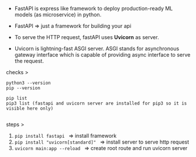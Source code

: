 
* FastAPI is express like framework to deploy production-ready ML models (as microservice) in python. 

* FastAPI => just a framework for building your api 
* To serve the HTTP request, fastAPI uses **Uvicorn** as server. 
* Uvicorn is lightning-fast ASGI server. ASGI stands for asynchronous gateway interface which is capable of providing async interface to serve the request.


checks > 

```
python3 --version 
pip --version 

pip list 
pip3 list (fastapi and uvicorn server are installed for pip3 so it is visible here only)


```


steps > 

1. ```pip install fastapi ```  => install framework 
2. ```pip install "uvicorn[standard]" ``` => install server to serve http request 
3. ```uvicorn main:app --reload ``` => create root route and run uvicorn server 
